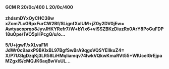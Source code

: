 #### GCM R 20/0c/400 L 20/0c/400
**zhdsmDYxOyCHC38w**<br/>**xZom7LcGRpxFurCW2Bf/SLignfXxlUM+jZ0y2DV0jEw=**<br/>**Awtyacoprqo8JyvJHKYRefr7/W+bYIx6+vISSZBKzDiuzRx0ArY8PoGuFDP18uOpe/1VO5pHPcgQ/u/o...**<br/><br/>
**5/U+jgwF/xXLvaFM**<br/>**JdWr0c9aaxP9BKIxBL97BgfSwBrA9qgoVQSYElIkuZ4=**<br/>**X/P7U3IgDzqKj3LR58LiHMqliamqv74IwkVQkwKmaRVt55+WlUcelGrEjpaMZgxIS/cMQJK6aqBwVuUL...**